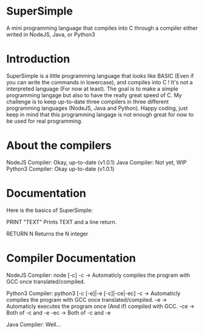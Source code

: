 # SuperSimple
A mini programming language that compiles into C through a compiler either writed in NodeJS, Java, or Python3

# Introduction
SuperSimple is a little programming language that looks like BASIC (Even if you can write the commands in lowercase), and compiles into C !
It's not a interpreted language (For now at least).
The goal is to make a simple programming langage but also to have the really great speed of C.
My challenge is to keep up-to-date three compilers in three different programming languages (NodeJS, Java and Python).
Happy coding, just keep in mind that this programming langage is not enough great for now to be used for real programming.

# About the compilers

NodeJS Compiler: Okay, up-to-date (v1.0.1)
Java Compiler: Not yet, WIP
Python3 Compiler: Okay up-to-date (v1.0.1)

# Documentation

Here is the basics of SuperSimple:

PRINT "TEXT"
Prints TEXT and a line return.

RETURN N
Returns the N integer

# Compiler Documentation

NodeJS Compiler:
  node <file> [-c]
  -c -> Automaticly compiles the program with GCC once translated/compiled.
  
Python3 Compiler:
  python3 <file> [-c [-e]|-e [-c]|-ce|-ec]
  -c -> Automaticly compiles the program with GCC once translated/compiled.
  -e -> Automaticly executes the program once (And if) compiled with GCC.
  -ce -> Both of -c and -e
  -ec -> Both of -c and -e
  
Java Compiler:
  Well...
